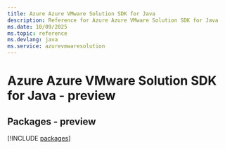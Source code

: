 ```yaml
---
title: Azure Azure VMware Solution SDK for Java
description: Reference for Azure Azure VMware Solution SDK for Java
ms.date: 10/09/2025
ms.topic: reference
ms.devlang: java
ms.service: azurevmwaresolution
---
```

# Azure Azure VMware Solution SDK for Java - preview
## Packages - preview
[!INCLUDE [packages](azure-vmware-solution-index.md)]
